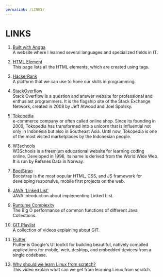 ```yaml
---
permalink: /LINKS/
---
```

# LINKS
1. [Built with Angga](https://buildwithangga.com) <br>
A website where I learned several languages and specialized fields in IT. 

2. [HTML Element](https://developer.mozilla.org/en-US/docs/Web/HTML/Element) <br>
This page lists all the HTML elements, which are created using tags.

3. [HackerRank](https://www.hackerrank.com) <br>
A platform that we can use to hone our skills in programming. 

4. [StackOverflow](https://stackoverflow.com) <br>
Stack Overflow is a question and answer website for professional and enthusiast programmers. It is the flagship site of the Stack Exchange Network, created in 2008 by Jeff Atwood and Joel Spolsky.

5. [Tokopedia](https://www.tokopedia.com) <br>
e-commerce company or often called online shop. Since its founding in 2009, Tokopedia has transformed into a unicorn that is influential not only in Indonesia but also in Southeast Asia. Until now, Tokopedia is one of the most visited marketplaces by the Indonesian people. 

6. [W3schools](https://www.w3schools.com) <br>
W3Schools is a freemium educational website for learning coding online. Developed in 1998, its name is derived from the World Wide Web. It is run by Refsnes Data in Norway.

7. [BootStrap](https://getbootstrap.com/docs/3.4/) <br>
Bootstrap is the most popular HTML, CSS, and JS framework for developing responsive, mobile first projects on the web.

8. [JAVA 'Linked List'](https://www.geeksforgeeks.org/linked-list-in-java) <br>
JAVA introduction about implementing Linked List.

9. [Runtume Complexity](https://gist.github.com/psayre23/c30a821239f4818b0709) <br>
The Big O performance of common functions of different Java Collections.

10. [GIT Playlist](https://www.youtube.com/watch?v=lTMZxWMjXQU&list=PLFIM0718LjIVknj6sgsSceMqlq242-jNf) <br>
A collection of videos explaining about GIT.

11. [Flutter](https://flutter.dev) <br>
Flutter is Google's UI toolkit for building beautiful, natively compiled applications for mobile, web, desktop, and embedded devices from a single codebase.

12. [Why should we learn Linux from scratch?](https://www.youtube.com/watch?v=e6pTM0sOJl4) <br>
This video explain what can we get from learning Linux from scratch.
